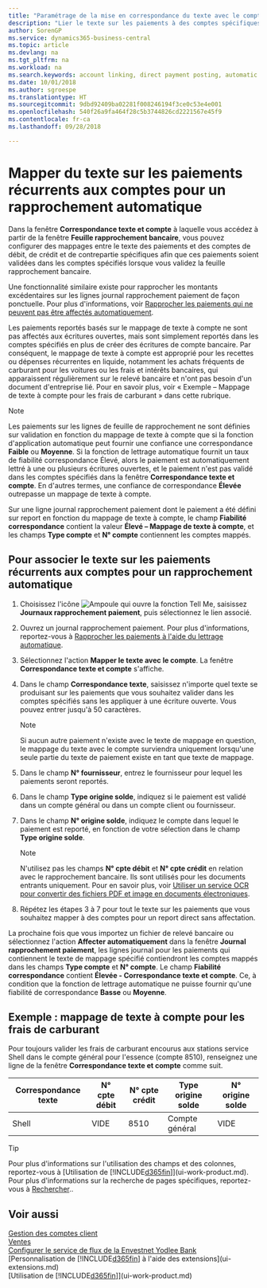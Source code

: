```yaml
---
title: "Paramétrage de la mise en correspondance du texte avec le compte pour les paiements récurrents | Microsoft Docs"
description: "Lier le texte sur les paiements à des comptes spécifiques, afin que les paiements soient reportés dans les comptes lorsque vous reportez le journal rapprochement bancaire."
author: SorenGP
ms.service: dynamics365-business-central
ms.topic: article
ms.devlang: na
ms.tgt_pltfrm: na
ms.workload: na
ms.search.keywords: account linking, direct payment posting, automatic payment processing, reconcile payment, recurring expense, recurring cash receipt
ms.date: 10/01/2018
ms.author: sgroespe
ms.translationtype: HT
ms.sourcegitcommit: 9dbd92409ba02281f008246194f3ce0c53e4e001
ms.openlocfilehash: 540f26a9fa464f28c5b3744826cd2221567e45f9
ms.contentlocale: fr-ca
ms.lasthandoff: 09/28/2018

---
```

# <a name="map-text-on-recurring-payments-to-accounts-for-automatic-reconciliation"></a>Mapper du texte sur les paiements récurrents aux comptes pour un rapprochement automatique
Dans la fenêtre **Correspondance texte et compte** à laquelle vous accédez à partir de la fenêtre **Feuille rapprochement bancaire**, vous pouvez configurer des mappages entre le texte des paiements et des comptes de débit, de crédit et de contrepartie spécifiques afin que ces paiements soient validées dans les comptes spécifiés lorsque vous validez la feuille rapprochement bancaire.

Une fonctionnalité similaire existe pour rapprocher les montants excédentaires sur les lignes journal rapprochement paiement de façon ponctuelle. Pour plus d'informations, voir [Rapprocher les paiements qui ne peuvent pas être affectés automatiquement](receivables-how-reconcile-payments-cannot-apply-auto.md).

Les paiements reportés basés sur le mappage de texte à compte ne sont pas affectés aux écritures ouvertes, mais sont simplement reportés dans les comptes spécifiés en plus de créer des écritures de compte bancaire. Par conséquent, le mappage de texte à compte est approprié pour les recettes ou dépenses récurrentes en liquide, notamment les achats fréquents de carburant pour les voitures ou les frais et intérêts bancaires, qui apparaissent régulièrement sur le relevé bancaire et n'ont pas besoin d'un document d'entreprise lié. Pour en savoir plus, voir « Exemple – Mappage de texte à compte pour les frais de carburant » dans cette rubrique.

> [!NOTE]  
>   Les paiements sur les lignes de feuille de rapprochement ne sont définies sur validation en fonction du mappage de texte à compte que si la fonction d'application automatique peut fournir une confiance une correspondance **Faible** ou **Moyenne**. Si la fonction de lettrage automatique fournit un taux de fiabilité correspondance Élevé, alors le paiement est automatiquement lettré à une ou plusieurs écritures ouvertes, et le paiement n'est pas validé dans les comptes spécifiés dans la fenêtre **Correspondance texte et compte**. En d'autres termes, une confiance de correspondance **Élevée** outrepasse un mappage de texte à compte.

Sur une ligne journal rapprochement paiement dont le paiement a été défini sur report en fonction du mappage de texte à compte, le champ **Fiabilité correspondance** contient la valeur **Élevé – Mappage de texte à compte**, et les champs **Type compte** et **N° compte** contiennent les comptes mappés.

## <a name="to-map-text-on-recurring-payments-to-accounts-for-automatic-reconciliation"></a>Pour associer le texte sur les paiements récurrents aux comptes pour un rapprochement automatique
1. Choisissez l'icône ![Ampoule qui ouvre la fonction Tell Me](media/ui-search/search_small.png "Dites-moi ce que vous voulez faire"), saisissez **Journaux rapprochement paiement**, puis sélectionnez le lien associé.
2. Ouvrez un journal rapprochement paiement. Pour plus d'informations, reportez-vous à [Rapprocher les paiements à l'aide du lettrage automatique](receivables-how-reconcile-payments-auto-application.md).
3. Sélectionnez l'action **Mapper le texte avec le compte**. La fenêtre **Correspondance texte et compte** s'affiche.
4. Dans le champ **Correspondance texte**, saisissez n'importe quel texte se produisant sur les paiements que vous souhaitez valider dans les comptes spécifiés sans les appliquer à une écriture ouverte. Vous pouvez entrer jusqu'à 50 caractères.

    > [!NOTE]  
    >   Si aucun autre paiement n'existe avec le texte de mappage en question, le mappage du texte avec le compte surviendra uniquement lorsqu'une seule partie du texte de paiement existe en tant que texte de mappage.
5. Dans le champ **N° fournisseur**, entrez le fournisseur pour lequel les paiements seront reportés.
6. Dans le champ **Type origine solde**, indiquez si le paiement est validé dans un compte général ou dans un compte client ou fournisseur.
7. Dans le champ **N° origine solde**, indiquez le compte dans lequel le paiement est reporté, en fonction de votre sélection dans le champ **Type origine solde**.

    > [!NOTE]
    > N'utilisez pas les champs **N° cpte débit** et **N° cpte crédit** en relation avec le rapprochement bancaire. Ils sont utilisés pour les documents entrants uniquement. Pour en savoir plus, voir [Utiliser un service OCR pour convertir des fichiers PDF et image en documents électroniques](across-how-use-ocr-pdf-images-files.md).

8. Répétez les étapes 3 à 7 pour tout le texte sur les paiements que vous souhaitez mapper à des comptes pour un report direct sans affectation.

La prochaine fois que vous importez un fichier de relevé bancaire ou sélectionnez l'action **Affecter automatiquement** dans la fenêtre **Journal rapprochement paiement**, les lignes journal pour les paiements qui contiennent le texte de mappage spécifié contiendront les comptes mappés dans les champs **Type compte** et **N° compte**. Le champ **Fiabilité correspondance** contient **Élevée - Correspondance texte et compte**. Ce, à condition que la fonction de lettrage automatique ne puisse fournir qu'une fiabilité de correspondance **Basse** ou **Moyenne**.

## <a name="example-text-to-account-mapping-for-fuel-expense"></a>Exemple : mappage de texte à compte pour les frais de carburant
Pour toujours valider les frais de carburant encourus aux stations service Shell dans le compte général pour l'essence (compte 8510), renseignez une ligne de la fenêtre **Correspondance texte et compte** comme suit.

| Correspondance texte | N° cpte débit | N° cpte crédit | Type origine solde | N° origine solde |
| --- | --- | --- | --- | --- |
| Shell |VIDE |8510 |Compte général |VIDE |

> [!TIP]  
>   Pour plus d'informations sur l'utilisation des champs et des colonnes, reportez-vous à [Utilisation de [!INCLUDE[d365fin](includes/d365fin_long_md.md)]](ui-work-product.md). Pour plus d'informations sur la recherche de pages spécifiques, reportez-vous à [Rechercher](ui-search.md)..

## <a name="see-also"></a>Voir aussi
[Gestion des comptes client](receivables-manage-receivables.md)  
[Ventes](sales-manage-sales.md)  
[Configurer le service de flux de la Envestnet Yodlee Bank](bank-how-setup-bank-statement-service.md)  
[Personnalisation de [!INCLUDE[d365fin](includes/d365fin_md.md)] à l'aide des extensions](ui-extensions.md)  
[Utilisation de [!INCLUDE[d365fin](includes/d365fin_md.md)]](ui-work-product.md)

